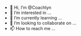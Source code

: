 - 👋 Hi, I’m @Coachlyn
- 👀 I’m interested in ...
- 🌱 I’m currently learning ...
- 💞️ I’m looking to collaborate on ...
- 📫 How to reach me ...

<!---
Coachlyn/Coachlyn is a ✨ special ✨ repository because its `README.md` (this file) appears on your GitHub profile.
You can click the Preview link to take a look at your changes.
--->
